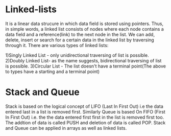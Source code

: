 # Linked-lists
It is a linear data strucure in which data field is stored using pointers. Thus, in simple words, a linked list consists of nodes where each node contains a data field and a reference(link) to the next node in the list. We can add, delete, insert or search for a certain data in the linked list by traversing through it. There are various types of linked lists:

1)Singly Linked List - only unidirectional traversing of list is possible.
2)Doubly Linked List- as the name suggests, bidirectional traversing of list is possible.
3)Circular List - The list doesn't have a terminal point(The above to types have a starting and a terminal point)

# Stack and Queue
Stack is based on the logical concept of LIFO (Last In First Out) i.e the data entered last in a list is removed first. Similarly Queue is based On FIFO (First In First Out) i.e. the the data entered first first in the list is removed first too. The addtion of data is called PUSH and deletion of data is called POP. Stack and Queue can be applied in arrays as well as linked lists. 
